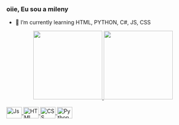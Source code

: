 ### oiie, Eu sou a mileny 

- 🌱 I’m currently learning  HTML, PYTHON, C#, JS, CSS

<div align = "center" >
  <a href="https://github.com/milenyv">
  <img height = "180em" src = "https://github-readme-stats.vercel.app/api?username=milenyv&show_icons=true&theme=dracula&include_all_commits=true&count_private=true" />
  <img height = "180em" src = "https://github-readme-stats.vercel.app/api/top-langs/?username=milenyv&layout=compact&langs_count=7&theme=dracula" />
</div>

  </div>
<div style = "display: inline_block"> <br>
  <img align = "center" alt = "Js" height = "30" width = "40" src = "https://raw.githubusercontent.com/devicons/devicon/master/icons/javascript/javascript-plain .svg ">
  <img align = "center" alt = "HTML" height = "30" width = "40" src = "https://raw.githubusercontent.com/devicons/devicon/master/icons/html5/html5-original .svg ">
  <img align = "center" alt = "CSS" height = "30" width = "40" src = "https://raw.githubusercontent.com/devicons/devicon/master/icons/css3/css3-original .svg ">
  <img align = "center" alt = "Python" height = "30" width = "40" src = "https://raw.githubusercontent.com/devicons/devicon/master/icons/python/python-original .svg ">
</div>

